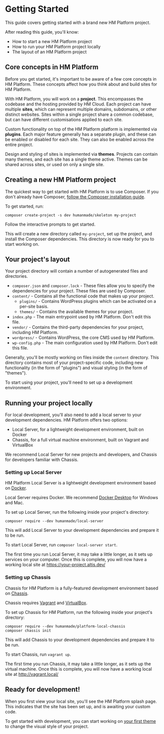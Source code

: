 # Getting Started

This guide covers getting started with a brand new HM Platform project.

After reading this guide, you'll know:

* How to start a new HM Platform project
* How to run your HM Platform project locally
* The layout of an HM Platform project


## Core concepts in HM Platform

Before you get started, it's important to be aware of a few core concepts in HM Platform. These concepts affect how you think about and build sites for HM Platform.

With HM Platform, you will work on a **project**. This encompasses the codebase and the hosting provided by HM Cloud. Each project can have multiple **sites**, which can represent multiple domains, subdomains, or other distinct websites. Sites within a single project share a common codebase, but can have different customisations applied to each site.

Custom functionality on top of the HM Platform platform is implemented via **plugins**. Each major feature generally has a separate plugin, and these can be enabled or disabled for each site. They can also be enabled across the entire project.

Design and styling of sites is implemented via **themes**. Projects can contain many themes, and each site has a single theme active. Themes can be shared across sites, or used on only a single site.


## Creating a new HM Platform project

The quickest way to get started with HM Platform is to use Composer. If you don't already have Composer, [follow the Composer installation guide](https://getcomposer.org/download/).

To get started, run:

```
composer create-project -s dev humanmade/skeleton my-project
```

Follow the interactive prompts to get started.

This will create a new directory called `my-project`, set up the project, and install the Composer dependencies. This directory is now ready for you to start working on.


## Your project's layout

Your project directory will contain a number of autogenerated files and directories.

* `composer.json` and `composer.lock` - These files allow you to specify the dependencies for your project. These files are used by Composer.
* `content/` - Contains all the functional code that makes up your project.
	* `plugins/` - Contains WordPress plugins which can be activated on a per-site basis.
	* `themes/` - Contains the available themes for your project.
* `index.php` - The main entrypoint used by HM Platform. Don't edit this file.
* `vendor/` - Contains the third-party dependencies for your project, including HM Platform.
* `wordpress/` - Contains WordPress, the core CMS used by HM Platform.
* `wp-config.php` - The main configuration used by HM Platform. Don't edit this file.

Generally, you'll be mostly working on files inside the `content` directory. This directory contains most of your project-specific code, including new functionality (in the form of "plugins") and visual styling (in the form of "themes").

To start using your project, you'll need to set up a development environment.


## Running your project locally

For local development, you'll also need to add a local server to your development dependencies. HM Platform offers two options:

* Local Server, for a lightweight development environment, built on Docker
* Chassis, for a full virtual machine environment, built on Vagrant and VirtualBox

We recommend Local Server for new projects and developers, and Chassis for developers familiar with Chassis.


### Setting up Local Server

HM Platform Local Server is a lightweight development environment based on [Docker](https://www.docker.com/).

Local Server requires Docker. We recommend [Docker Desktop](https://www.docker.com/products/docker-desktop) for Windows and Mac.

To set up Local Server, run the following inside your project's directory:

```
composer require --dev humanmade/local-server
```

This will add Local Server to your development dependencies and prepare it to be run.

To start Local Server, run `composer local-server start`.

The first time you run Local Server, it may take a little longer, as it sets up services on your computer. Once this is complete, you will now have a working local site at https://your-project.altis.dev/


### Setting up Chassis

Chassis for HM Platform is a fully-featured development environment based on [Chassis](https://chassis.io/).

Chassis requires [Vagrant](https://www.vagrantup.com/) and [VirtualBox](https://www.virtualbox.org/).

To set up Chassis for HM Platform, run the following inside your project's directory:

```
composer require --dev humanmade/platform-local-chassis
composer chassis init
```

This will add Chassis to your development dependencies and prepare it to be run.

To start Chassis, run `vagrant up`.

The first time you run Chassis, it may take a little longer, as it sets up the virtual machine. Once this is complete, you will now have a working local site at http://vagrant.local/


## Ready for development!

When you first view your local site, you'll see the HM Platform splash page. This indicates that the site has been set up, and is awaiting your custom code.

To get started with development, you can start working on [your first theme](first-theme.md) to change the visual style of your project.
